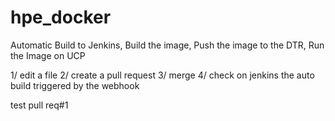 # hpe_docker

Automatic Build to Jenkins, Build the image, Push the image to the DTR, Run the Image on UCP

1/ edit a file
2/ create a pull request
3/ merge
4/ check on jenkins the auto build triggered by the webhook

test pull req#1
